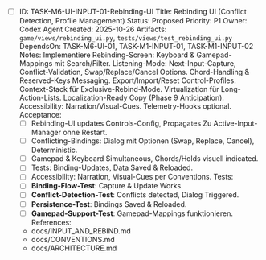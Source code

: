 - [ ] ID: TASK-M6-UI-INPUT-01-Rebinding-UI
  Title: Rebinding UI (Conflict Detection, Profile Management)
  Status: Proposed
  Priority: P1
  Owner: Codex Agent
  Created: 2025-10-26
  Artifacts: `game/views/rebinding_ui.py`, `tests/views/test_rebinding_ui.py`
  DependsOn: TASK-M6-UI-01, TASK-M1-INPUT-01, TASK-M1-INPUT-02
  Notes:
  Implementiere Rebinding-Screen: Keyboard & Gamepad-Mappings mit Search/Filter. Listening-Mode: Next-Input-Capture, Conflict-Validation, Swap/Replace/Cancel Options. Chord-Handling & Reserved-Keys Messaging. Export/Import/Reset Control-Profiles. Context-Stack für Exclusive-Rebind-Mode. Virtualization für Long-Action-Lists. Localization-Ready Copy (Phase 9 Anticipation). Accessibility: Narration/Visual-Cues. Telemetry-Hooks optional.
  Acceptance:
  - [ ] Rebinding-UI updates Controls-Config, Propagates Zu Active-Input-Manager ohne Restart.
  - [ ] Conflicting-Bindings: Dialog mit Optionen (Swap, Replace, Cancel), Deterministic.
  - [ ] Gamepad & Keyboard Simultaneous, Chords/Holds visuell indicated.
  - [ ] Tests: Binding-Updates, Data Saved & Reloaded.
  - [ ] Accessibility: Narration, Visual-Cues per Conventions.
  Tests:
  - [ ] **Binding-Flow-Test**: Capture & Update Works.
  - [ ] **Conflict-Detection-Test**: Conflicts detected, Dialog Triggered.
  - [ ] **Persistence-Test**: Bindings Saved & Reloaded.
  - [ ] **Gamepad-Support-Test**: Gamepad-Mappings funktionieren.
  References:
  - docs/INPUT_AND_REBIND.md
  - docs/CONVENTIONS.md
  - docs/ARCHITECTURE.md
